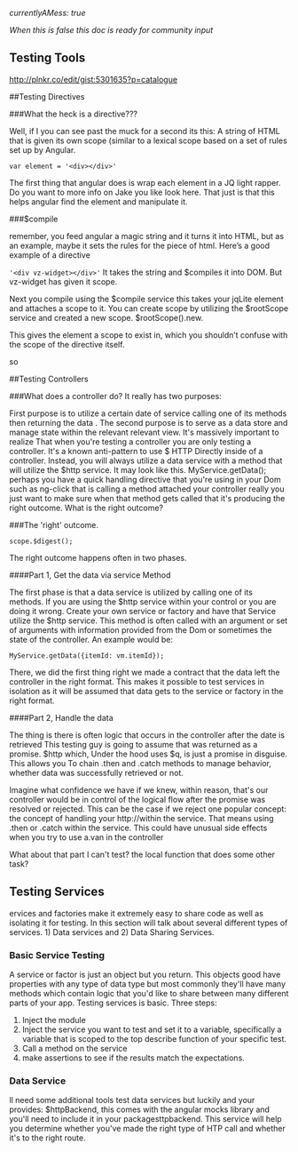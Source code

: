 *currentlyAMess: true*

_When this is false this doc is ready for community input_

## Testing Tools
http://plnkr.co/edit/gist:5301635?p=catalogue

##Testing Directives

###What the heck is a directive???

Well, if I you can see past the muck for a second its this: A string of HTML that is given its own scope (similar to a lexical scope based on a set of rules set up by Angular.

`var element = '<div></div>'`

The first thing that angular does is wrap each element in a JQ light rapper. Do you want to more info on Jake you like look here. That just is that this helps angular find the element and manipulate it.


###$compile

remember, you feed angular a magic string and it turns it into HTML, but as an example, maybe it sets the rules for the piece of html. Here’s a good example of a directive

`'<div vz-widget></div>'`
It takes the string and $compiles it into DOM. But vz-widget has given it scope.

Next you compile using the $compile service this takes your jqLite element and attaches a scope to it. You can create scope by utilizing the $rootScope service and created a new scope. $rootScope().new.

This gives the element a scope to exist in, which you shouldn’t confuse with the scope of the directive itself.

so

##Testing Controllers

###What does a controller do?
It really has two purposes:

First purpose is to utilize a certain date of service calling one of its methods then returning the data . The second purpose is to serve as a data store and manage state within the relevant relevant view. It's massively important to realize That when you're testing a controller you are only testing a controller. It's a known anti-pattern to use $ HTTP Directly inside of a controller. Instead, you will always utilize a data service with a method that will utilize the $http service. It may look like this. MyService.getData(); perhaps you have a quick handling directive that you're using in your Dom such as ng-click that is calling a method attached your controller really you just want to make sure when that method gets called that it's producing the right outcome. What is the right outcome?

###The 'right' outcome.

`scope.$digest();`

 The right outcome happens often in two phases.

 ####Part 1, Get the data via service Method

The first phase is that a data service is utilized by calling one of its methods. If you are using the $http service within your control or you are doing it wrong. Create your own service or factory and have that Service utilize the $http service. This method is often called with an argument or set of arguments with information provided from the Dom or sometimes the state of the controller. An example would be:

`MyService.getData({itemId: vm.itemId});`

There, we did the first thing right we made a contract that the data left the controller in the right format. This makes it possible to test services in isolation as it will be assumed that data gets to the service or factory in the right format.

 ####Part 2, Handle the data

The thing is there is often logic that occurs in the controller after the date is retrieved This testing guy is going to assume that was returned as a promise. $http which, Under the hood uses $q, is just a promise in disguise. This allows you To chain .then and .catch methods to manage behavior, whether data was successfully retrieved or not.

Imagine what confidence we have if we knew, within reason, that's our controller would be in control of the logical flow after the promise was resolved or rejected. This can be the case if we reject one popular concept: the concept of handling your http://within the service. That means using .then or .catch within the service. This could have unusual side effects when you try to use a.van in the controller


What about that part I can't test? the local function that does some other task?


## Testing Services

ervices and factories make it extremely easy to share code as well as isolating it for testing. In this section will talk about several different types of services. 1) Data services and 2) Data Sharing Services.

### Basic Service Testing
A service or factor is just an object but you return. This objects good have properties with any type of data type but most commonly they'll have many methods which contain logic that you'd like to share between many different parts of your app. Testing services is basic. Three steps:

1) Inject the module
2) Inject the service you want to test and set it to a variable, specifically a variable that is scoped to the top describe function of your specific test.
3) Call a method on the service
4) make assertions to see if the results match the expectations.

### Data Service

ll need some additional tools test data services but luckily and your provides: $httpBackend, this comes with the angular mocks library and you'll need to include it in your packagesttpbackend. This service will help you determine whether you've made the right type of HTP call and whether it's to the right route.

